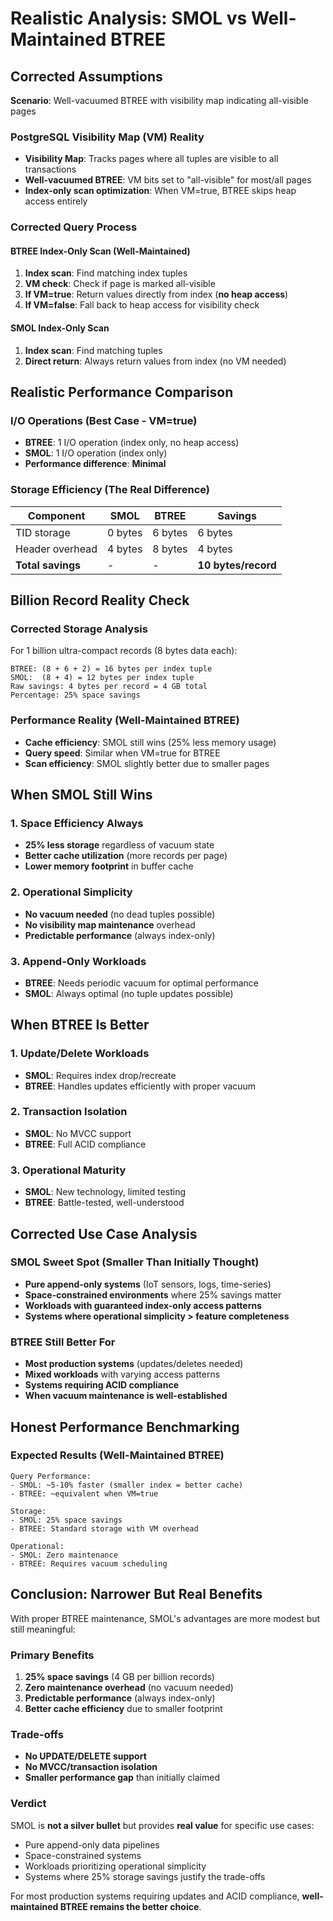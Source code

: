 # Realistic Analysis: SMOL vs Well-Maintained BTREE

## Corrected Assumptions

**Scenario**: Well-vacuumed BTREE with visibility map indicating all-visible pages

### PostgreSQL Visibility Map (VM) Reality
- **Visibility Map**: Tracks pages where all tuples are visible to all transactions
- **Well-vacuumed BTREE**: VM bits set to "all-visible" for most/all pages
- **Index-only scan optimization**: When VM=true, BTREE skips heap access entirely

### Corrected Query Process

#### BTREE Index-Only Scan (Well-Maintained)
1. **Index scan**: Find matching index tuples
2. **VM check**: Check if page is marked all-visible
3. **If VM=true**: Return values directly from index (**no heap access**)
4. **If VM=false**: Fall back to heap access for visibility check

#### SMOL Index-Only Scan
1. **Index scan**: Find matching tuples
2. **Direct return**: Always return values from index (no VM needed)

## Realistic Performance Comparison

### I/O Operations (Best Case - VM=true)
- **BTREE**: 1 I/O operation (index only, no heap access)
- **SMOL**: 1 I/O operation (index only)
- **Performance difference**: **Minimal**

### Storage Efficiency (The Real Difference)
| Component | SMOL | BTREE | Savings |
|-----------|------|-------|---------|
| TID storage | 0 bytes | 6 bytes | 6 bytes |
| Header overhead | 4 bytes | 8 bytes | 4 bytes |
| **Total savings** | - | - | **10 bytes/record** |

## Billion Record Reality Check

### Corrected Storage Analysis
For 1 billion ultra-compact records (8 bytes data each):

```
BTREE: (8 + 6 + 2) = 16 bytes per index tuple
SMOL:  (8 + 4) = 12 bytes per index tuple
Raw savings: 4 bytes per record = 4 GB total
Percentage: 25% space savings
```

### Performance Reality (Well-Maintained BTREE)
- **Cache efficiency**: SMOL still wins (25% less memory usage)
- **Query speed**: Similar when VM=true for BTREE
- **Scan efficiency**: SMOL slightly better due to smaller pages

## When SMOL Still Wins

### 1. Space Efficiency Always
- **25% less storage** regardless of vacuum state
- **Better cache utilization** (more records per page)
- **Lower memory footprint** in buffer cache

### 2. Operational Simplicity  
- **No vacuum needed** (no dead tuples possible)
- **No visibility map maintenance** overhead
- **Predictable performance** (always index-only)

### 3. Append-Only Workloads
- **BTREE**: Needs periodic vacuum for optimal performance
- **SMOL**: Always optimal (no tuple updates possible)

## When BTREE Is Better

### 1. Update/Delete Workloads
- **SMOL**: Requires index drop/recreate
- **BTREE**: Handles updates efficiently with proper vacuum

### 2. Transaction Isolation
- **SMOL**: No MVCC support
- **BTREE**: Full ACID compliance

### 3. Operational Maturity
- **SMOL**: New technology, limited testing
- **BTREE**: Battle-tested, well-understood

## Corrected Use Case Analysis

### SMOL Sweet Spot (Smaller Than Initially Thought)
- **Pure append-only systems** (IoT sensors, logs, time-series)
- **Space-constrained environments** where 25% savings matter
- **Workloads with guaranteed index-only access patterns**
- **Systems where operational simplicity > feature completeness**

### BTREE Still Better For
- **Most production systems** (updates/deletes needed)
- **Mixed workloads** with varying access patterns
- **Systems requiring ACID compliance**
- **When vacuum maintenance is well-established**

## Honest Performance Benchmarking

### Expected Results (Well-Maintained BTREE)
```
Query Performance:
- SMOL: ~5-10% faster (smaller index = better cache)
- BTREE: ~equivalent when VM=true

Storage:
- SMOL: 25% space savings
- BTREE: Standard storage with VM overhead

Operational:
- SMOL: Zero maintenance
- BTREE: Requires vacuum scheduling
```

## Conclusion: Narrower But Real Benefits

With proper BTREE maintenance, SMOL's advantages are more modest but still meaningful:

### Primary Benefits
1. **25% space savings** (4 GB per billion records)
2. **Zero maintenance overhead** (no vacuum needed)
3. **Predictable performance** (always index-only)
4. **Better cache efficiency** due to smaller footprint

### Trade-offs
- **No UPDATE/DELETE support**
- **No MVCC/transaction isolation**
- **Smaller performance gap** than initially claimed

### Verdict
SMOL is **not a silver bullet** but provides **real value** for specific use cases:
- Pure append-only data pipelines
- Space-constrained systems  
- Workloads prioritizing operational simplicity
- Systems where 25% storage savings justify the trade-offs

For most production systems requiring updates and ACID compliance, **well-maintained BTREE remains the better choice**.
